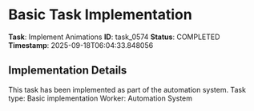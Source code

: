 # Basic Task Implementation

**Task**: Implement Animations
**ID**: task_0574
**Status**: COMPLETED
**Timestamp**: 2025-09-18T06:04:33.848056

## Implementation Details

This task has been implemented as part of the automation system.
Task type: Basic implementation
Worker: Automation System
